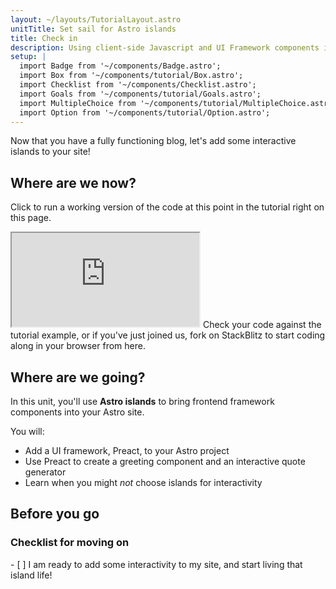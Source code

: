 ```yaml
---
layout: ~/layouts/TutorialLayout.astro
unitTitle: Set sail for Astro islands
title: Check in
description: Using client-side Javascript and UI Framework components in Astro to provide interactivity.
setup: |
  import Badge from '~/components/Badge.astro';
  import Box from '~/components/tutorial/Box.astro';
  import Checklist from '~/components/Checklist.astro';
  import Goals from '~/components/tutorial/Goals.astro';
  import MultipleChoice from '~/components/tutorial/MultipleChoice.astro';
  import Option from '~/components/tutorial/Option.astro';
---
```

Now that you have a fully functioning blog, let's add some interactive islands to your site!

## Where are we now?

Click to run a working version of the code at this point in the tutorial right on this page.

 <iframe src="https://stackblitz.com/edit/astro-tutorial-5?ctl=1&embed=1&file=src/pages/index.astro"></iframe>
 Check your code against the tutorial example, or if you've just joined us, fork on StackBlitz to start coding along in your browser from here.

## Where are we going?

In this unit, you'll use **Astro islands** to bring frontend framework components into your Astro site. 

You will:
- Add a UI framework, Preact, to your Astro project
- Use Preact to create a greeting component and an interactive quote generator
- Learn when you might _not_ choose islands for interactivity

## Before you go
<Box icon="check-list">

### Checklist for moving on

<Checklist key ="interactivity">
- [ ] I am ready to add some interactivity to my site, and start living that island life!
</Checklist>
</Box>
